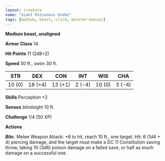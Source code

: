 ```yaml
---
layout: creature
name: "Giant Poisonous Snake"
tags: [medium, beast, cr1/4, monster-manual]
---
```


**Medium beast, unaligned**

**Armor Class** 14

**Hit Points** 11 (2d8+2)

**Speed** 30 ft., swim 30 ft.

|   STR   |   DEX   |   CON   |   INT   |   WIS   |   CHA   |
|:-----:|:-----:|:-----:|:-----:|:-----:|:-----:|
| 10 (0) | 18 (+4) | 13 (+1) | 2 (-4) | 10 (0) | 3 (-4) |

**Skills** Perception +2

**Senses** blindsight 10 ft.

**Challenge** 1/4 (50 XP)

**Actions**

***Bite.*** Melee Weapon Attack: +6 to hit, reach 10 ft., one target. Hit: 6 (1d4 + 4) piercing damage, and the target must make a DC 11 Constitution saving throw, taking 10 (3d6) poison damage on a failed save, or half as much damage on a successful one.

